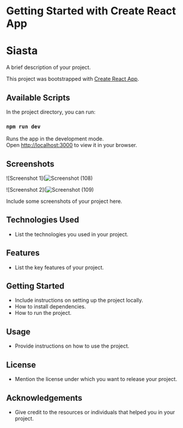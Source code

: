 # Getting Started with Create React App

# Siasta

A brief description of your project.


This project was bootstrapped with [Create React App](https://github.com/facebook/create-react-app).

## Available Scripts

In the project directory, you can run:

### `npm run dev`

Runs the app in the development mode.\
Open [http://localhost:3000](http://localhost:3000) to view it in your browser.

## Screenshots

![Screenshot 1](![Screenshot (108)](https://github.com/Vishnu-Biju/Siasta/assets/117735067/3480e760-2f8c-4ecc-baf0-8e0ca3ab1084)

![Screenshot 2](![Screenshot (109)](https://github.com/Vishnu-Biju/Siasta/assets/117735067/5068e213-dc61-43fa-89ae-d030c70627e0)



Include some screenshots of your project here.

## Technologies Used

- List the technologies you used in your project.

## Features

- List the key features of your project.

## Getting Started

- Include instructions on setting up the project locally.
- How to install dependencies.
- How to run the project.

## Usage

- Provide instructions on how to use the project.

## License

- Mention the license under which you want to release your project.

## Acknowledgements

- Give credit to the resources or individuals that helped you in your project.
